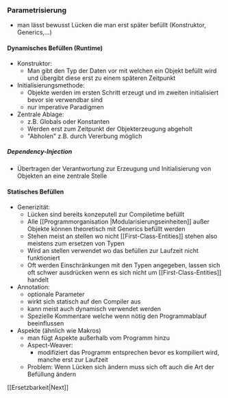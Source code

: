 ### Parametrisierung
- man lässt bewusst Lücken die man erst später befüllt (Konstruktor, Generics,...)

#### Dynamisches Befüllen (Runtime)
- Konstruktor:
	- Man gibt den Typ der Daten vor mit welchen ein Objekt befüllt wird und übergibt diese erst zu einem späteren Zeitpunkt
- Initialisierungsmethode:
	- Objekte werden im ersten Schritt erzeugt und im zweiten initialisiert bevor sie verwendbar sind
	- nur imperative Paradigmen
- Zentrale Ablage:
	- z.B. Globals oder Konstanten
	- Werden erst zum Zeitpunkt der Objekterzeugung abgeholt
	- "Abholen" z.B. durch Vererbung möglich

##### Dependency-Injection
- Übertragen der Verantwortung zur Erzeugung und Initialisierung von Objekten an eine zentrale Stelle

#### Statisches Befüllen
- Generizität:
	- Lücken sind bereits konzeputell zur Compiletime befüllt
	- Alle [[Programmorganisation |Modularisierungseinheiten]] außer Objekte können theoretisch mit Generics befüllt werden 
	- Stehen meist an stellen wo nicht [[First-Class-Entities]] stehen also meistens zum ersetzen von Typen
	- Wird an stellen verwendet wo das befüllen zur Laufzeit nicht funktioniert
	- Oft werden Einschränkungen mit den Typen angegeben, lassen sich oft schwer ausdrücken wenn es sich nicht um [[First-Class-Entities]] handelt
- Annotation:
	- optionale Parameter
	- wirkt sich statisch auf den Compiler aus
	- kann meist auch dynamisch verwendet werden
	- Spezielle Kommentare welche wenn nötig den Programmablauf beeinflussen
- Aspekte (ähnlich wie Makros)
	- man fügt Aspekte außerhalb vom Programm hinzu
	- Aspect-Weaver:
		- modifiziert das Programm entsprechen bevor es kompiliert wird, manche erst zur Laufzeit
	- Problem: Wenn Lücken sich ändern muss sich oft auch die Art der Befüllung ändern

[[Ersetzbarkeit|Next]] 

